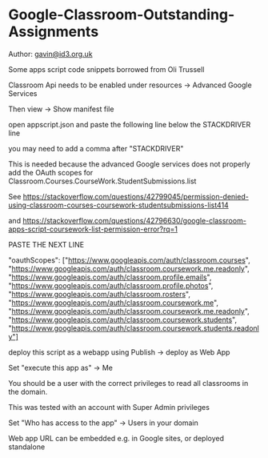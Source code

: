 # Google-Classroom-Outstanding-Assignments

Author: gavin@id3.org.uk

Some apps script code snippets borrowed from Oli Trussell


Classroom Api needs to be enabled under resources -> Advanced Google Services

Then view -> Show manifest file

open appscript.json and paste the following line below the STACKDRIVER line 

you may need to add a comma after "STACKDRIVER"

This is needed because the advanced Google services does not properly add the OAuth scopes for Classroom.Courses.CourseWork.StudentSubmissions.list

See https://stackoverflow.com/questions/42799045/permission-denied-using-classroom-courses-coursework-studentsubmissions-list414

and https://stackoverflow.com/questions/42796630/google-classroom-apps-script-coursework-list-permission-error?rq=1

PASTE THE NEXT LINE

"oauthScopes": ["https://www.googleapis.com/auth/classroom.courses", "https://www.googleapis.com/auth/classroom.coursework.me.readonly", "https://www.googleapis.com/auth/classroom.profile.emails", "https://www.googleapis.com/auth/classroom.profile.photos", "https://www.googleapis.com/auth/classroom.rosters", "https://www.googleapis.com/auth/classroom.coursework.me", "https://www.googleapis.com/auth/classroom.coursework.me.readonly", "https://www.googleapis.com/auth/classroom.coursework.students", "https://www.googleapis.com/auth/classroom.coursework.students.readonly"]

deploy this script as a webapp using Publish -> deploy as Web App

Set "execute this app as" -> Me

You should be a user with the correct privileges to read all classrooms in the domain.

This was tested with an account with Super Admin privileges

Set "Who has access to the app" -> Users in your domain

Web app URL can be embedded e.g. in Google sites, or deployed standalone
